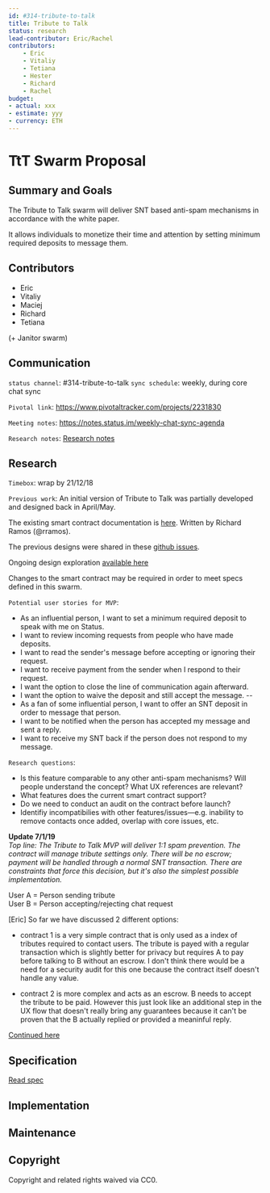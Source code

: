 ```yaml
---
id: #314-tribute-to-talk
title: Tribute to Talk
status: research
lead-contributor: Eric/Rachel
contributors:
    - Eric
    - Vitaliy
    - Tetiana
    - Hester
    - Richard
    - Rachel
budget:
- actual: xxx
- estimate: yyy
- currency: ETH
---
```



TtT Swarm Proposal
=

## Summary and Goals

The Tribute to Talk swarm will deliver SNT based anti-spam mechanisms in accordance with the white paper.

It allows individuals to monetize their time and attention by setting minimum required deposits to message them.

## Contributors

- Eric 
- Vitaliy 
- Maciej
- Richard
- Tetiana 

(+ Janitor swarm)

## Communication

`status channel`: #314-tribute-to-talk
`sync schedule`: weekly, during core chat sync

`Pivotal link`: https://www.pivotaltracker.com/projects/2231830

`Meeting notes`: https://notes.status.im/weekly-chat-sync-agenda

`Research notes`: [Research notes](research.md)


## Research

`Timebox`: wrap by 21/12/18

`Previous work`:
An initial version of Tribute to Talk was partially developed and designed back in April/May. 

The existing smart contract documentation is [here](https://github.com/status-im/contracts/blob/096-tribute-to-talk/TributeToTalk.md#deciding-the-outcome-of-a-chat-request). Written by Richard Ramos (@rramos).

The previous designs were shared in these [github issues](https://github.com/orgs/status-im/projects/27).

Ongoing design exploration [available here](https://www.figma.com/file/aS1ct66VQ6V0cio7vSqS8UoG/Chat?node-id=1319%3A13403)

Changes to the smart contract may be required in order to meet specs defined in this swarm.

`Potential user stories for MVP`:
- As an influential person, I want to set a minimum required deposit to speak with me on Status.
- I want to review incoming requests from people who have made deposits.
- I want to read the sender's message before accepting or ignoring their request. 
- I want to receive payment from the sender when I respond to their request. 
- I want the option to close the line of communication again afterward.
- I want the option to waive the deposit and still accept the message.
--
- As a fan of some influential person, I want to offer an SNT deposit in order to message that person.
- I want to be notified when the person has accepted my message and sent a reply.
- I want to receive my SNT back if the person does not respond to my message.


`Research questions`:
- Is this feature comparable to any other anti-spam mechanisms? Will people understand the concept? What UX references are relevant?
- What features does the current smart contract support?
- Do we need to conduct an audit on the contract before launch?
- Identifiy incompatibilies with other features/issues—e.g. inability to remove contacts once added, overlap with core issues, etc. 

**Update 7/1/19**<br>
*Top line: The Tribute to Talk MVP will deliver 1:1 spam prevention. The contract will manage tribute settings only. There will be no escrow; payment will be handled through a normal SNT transaction. There are constraints that force this decision, but it's also the simplest possible implementation.* 

User A = Person sending tribute<br>
User B = Person accepting/rejecting chat request

[Eric]
So far we have discussed 2 different options:
- contract 1 is a very simple contract that is only used as a index of tributes required to contact users. The tribute is payed with a regular transaction which is slightly better for privacy but requires A to pay before talking to B without an escrow. I don't think there would be a need for a security audit for this one because the contract itself doesn't handle any value.

- contract 2 is more complex and acts as an escrow. B needs to accept the tribute to be paid. However this just look like an additional step in the UX flow that doesn't really bring any guarantees because it can't be proven that the B actually replied or provided a meaninful reply.

[Continued here](https://notes.status.im/SGNQNVEATuChD7xXHybyWA?edit)


## Specification

[Read spec](https://github.com/status-im/swarms/blob/master/ideas/314-tribute-to-talk/specs.md)

## Implementation

## Maintenance

## Copyright

Copyright and related rights waived via CC0.
